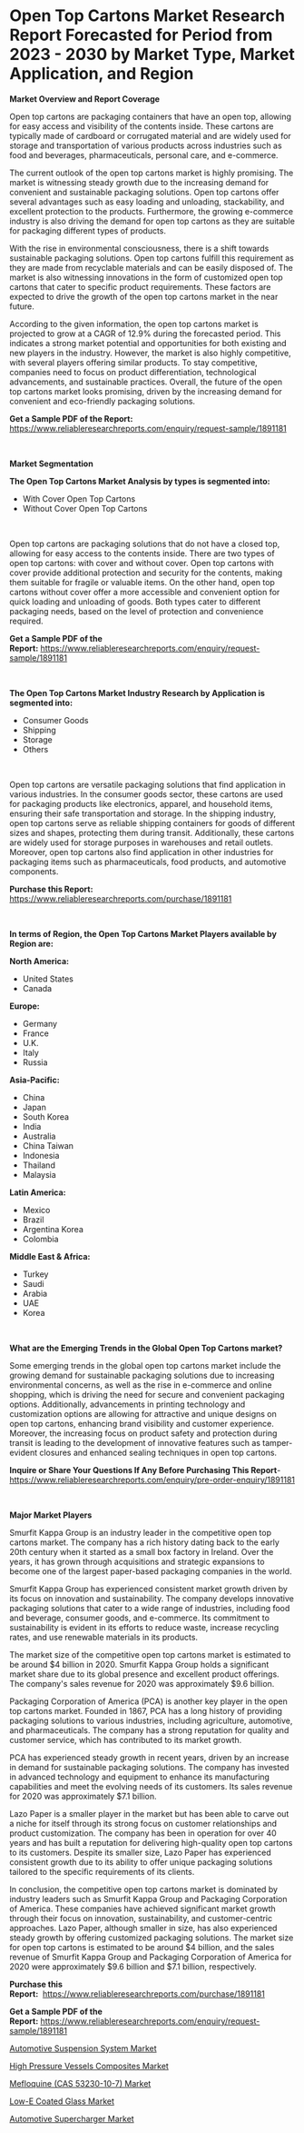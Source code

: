 <p><h1>Open Top Cartons Market Research Report Forecasted for Period from 2023 -  2030 by Market Type, Market Application, and Region</h1></p><p><strong>Market Overview and Report Coverage</strong></p>
<p><p>Open top cartons are packaging containers that have an open top, allowing for easy access and visibility of the contents inside. These cartons are typically made of cardboard or corrugated material and are widely used for storage and transportation of various products across industries such as food and beverages, pharmaceuticals, personal care, and e-commerce.</p><p>The current outlook of the open top cartons market is highly promising. The market is witnessing steady growth due to the increasing demand for convenient and sustainable packaging solutions. Open top cartons offer several advantages such as easy loading and unloading, stackability, and excellent protection to the products. Furthermore, the growing e-commerce industry is also driving the demand for open top cartons as they are suitable for packaging different types of products.</p><p>With the rise in environmental consciousness, there is a shift towards sustainable packaging solutions. Open top cartons fulfill this requirement as they are made from recyclable materials and can be easily disposed of. The market is also witnessing innovations in the form of customized open top cartons that cater to specific product requirements. These factors are expected to drive the growth of the open top cartons market in the near future.</p><p>According to the given information, the open top cartons market is projected to grow at a CAGR of 12.9% during the forecasted period. This indicates a strong market potential and opportunities for both existing and new players in the industry. However, the market is also highly competitive, with several players offering similar products. To stay competitive, companies need to focus on product differentiation, technological advancements, and sustainable practices. Overall, the future of the open top cartons market looks promising, driven by the increasing demand for convenient and eco-friendly packaging solutions.</p></p>
<p><strong>Get a Sample PDF of the Report:</strong> <a href="https://www.reliableresearchreports.com/enquiry/request-sample/1891181">https://www.reliableresearchreports.com/enquiry/request-sample/1891181</a></p>
<p>&nbsp;</p>
<p><strong>Market Segmentation</strong></p>
<p><strong>The Open Top Cartons Market Analysis by types is segmented into:</strong></p>
<p><ul><li>With Cover Open Top Cartons</li><li>Without Cover Open Top Cartons</li></ul></p>
<p>&nbsp;</p>
<p><p>Open top cartons are packaging solutions that do not have a closed top, allowing for easy access to the contents inside. There are two types of open top cartons: with cover and without cover. Open top cartons with cover provide additional protection and security for the contents, making them suitable for fragile or valuable items. On the other hand, open top cartons without cover offer a more accessible and convenient option for quick loading and unloading of goods. Both types cater to different packaging needs, based on the level of protection and convenience required.</p></p>
<p><strong>Get a Sample PDF of the Report:</strong>&nbsp;<a href="https://www.reliableresearchreports.com/enquiry/request-sample/1891181">https://www.reliableresearchreports.com/enquiry/request-sample/1891181</a></p>
<p>&nbsp;</p>
<p><strong>The Open Top Cartons Market Industry Research by Application is segmented into:</strong></p>
<p><ul><li>Consumer Goods</li><li>Shipping</li><li>Storage</li><li>Others</li></ul></p>
<p>&nbsp;</p>
<p><p>Open top cartons are versatile packaging solutions that find application in various industries. In the consumer goods sector, these cartons are used for packaging products like electronics, apparel, and household items, ensuring their safe transportation and storage. In the shipping industry, open top cartons serve as reliable shipping containers for goods of different sizes and shapes, protecting them during transit. Additionally, these cartons are widely used for storage purposes in warehouses and retail outlets. Moreover, open top cartons also find application in other industries for packaging items such as pharmaceuticals, food products, and automotive components.</p></p>
<p><strong>Purchase this Report:</strong>&nbsp; <a href="https://www.reliableresearchreports.com/purchase/1891181">https://www.reliableresearchreports.com/purchase/1891181</a></p>
<p>&nbsp;</p>
<p><strong>In terms of Region, the Open Top Cartons Market Players available by Region are:</strong></p>
<p>
    <p> <strong> North America: </strong>
        <ul>
            <li>United States</li>
            <li>Canada</li>
        </ul>
        </p> 
    <p> <strong> Europe: </strong>
        <ul>
            <li>Germany</li>
            <li>France</li>
            <li>U.K.</li>
            <li>Italy</li>
            <li>Russia</li>
        </ul>
        </p> 
    <p> <strong> Asia-Pacific: </strong>
        <ul>
            <li>China</li>
            <li>Japan</li>
            <li>South Korea</li>
            <li>India</li>
            <li>Australia</li>
            <li>China Taiwan</li>
            <li>Indonesia</li>
            <li>Thailand</li>
            <li>Malaysia</li>
        </ul>
        </p> 
    <p> <strong> Latin America: </strong>
        <ul>
            <li>Mexico</li>
            <li>Brazil</li>
            <li>Argentina Korea</li>
            <li>Colombia</li>
        </ul>
        </p> 
    <p> <strong> Middle East & Africa: </strong>
        <ul>
            <li>Turkey</li>
            <li>Saudi</li>
            <li>Arabia</li>
            <li>UAE</li>
            <li>Korea</li>
        </ul>
    </p>
    </p>
<p>&nbsp;</p>
<p><strong>What are the Emerging Trends in the Global Open Top Cartons market?</strong></p>
<p><p>Some emerging trends in the global open top cartons market include the growing demand for sustainable packaging solutions due to increasing environmental concerns, as well as the rise in e-commerce and online shopping, which is driving the need for secure and convenient packaging options. Additionally, advancements in printing technology and customization options are allowing for attractive and unique designs on open top cartons, enhancing brand visibility and customer experience. Moreover, the increasing focus on product safety and protection during transit is leading to the development of innovative features such as tamper-evident closures and enhanced sealing techniques in open top cartons.</p></p>
<p><strong>Inquire or Share Your Questions If Any Before Purchasing This Report</strong>- <a href="https://www.reliableresearchreports.com/enquiry/pre-order-enquiry/1891181">https://www.reliableresearchreports.com/enquiry/pre-order-enquiry/1891181</a></p>
<p>&nbsp;</p>
<p><strong>Major Market Players</strong></p>
<p><p>Smurfit Kappa Group is an industry leader in the competitive open top cartons market. The company has a rich history dating back to the early 20th century when it started as a small box factory in Ireland. Over the years, it has grown through acquisitions and strategic expansions to become one of the largest paper-based packaging companies in the world.</p><p>Smurfit Kappa Group has experienced consistent market growth driven by its focus on innovation and sustainability. The company develops innovative packaging solutions that cater to a wide range of industries, including food and beverage, consumer goods, and e-commerce. Its commitment to sustainability is evident in its efforts to reduce waste, increase recycling rates, and use renewable materials in its products.</p><p>The market size of the competitive open top cartons market is estimated to be around $4 billion in 2020. Smurfit Kappa Group holds a significant market share due to its global presence and excellent product offerings. The company's sales revenue for 2020 was approximately $9.6 billion.</p><p>Packaging Corporation of America (PCA) is another key player in the open top cartons market. Founded in 1867, PCA has a long history of providing packaging solutions to various industries, including agriculture, automotive, and pharmaceuticals. The company has a strong reputation for quality and customer service, which has contributed to its market growth.</p><p>PCA has experienced steady growth in recent years, driven by an increase in demand for sustainable packaging solutions. The company has invested in advanced technology and equipment to enhance its manufacturing capabilities and meet the evolving needs of its customers. Its sales revenue for 2020 was approximately $7.1 billion.</p><p>Lazo Paper is a smaller player in the market but has been able to carve out a niche for itself through its strong focus on customer relationships and product customization. The company has been in operation for over 40 years and has built a reputation for delivering high-quality open top cartons to its customers. Despite its smaller size, Lazo Paper has experienced consistent growth due to its ability to offer unique packaging solutions tailored to the specific requirements of its clients.</p><p>In conclusion, the competitive open top cartons market is dominated by industry leaders such as Smurfit Kappa Group and Packaging Corporation of America. These companies have achieved significant market growth through their focus on innovation, sustainability, and customer-centric approaches. Lazo Paper, although smaller in size, has also experienced steady growth by offering customized packaging solutions. The market size for open top cartons is estimated to be around $4 billion, and the sales revenue of Smurfit Kappa Group and Packaging Corporation of America for 2020 were approximately $9.6 billion and $7.1 billion, respectively.</p></p>
<p><strong>Purchase this Report:</strong>&nbsp;&nbsp;<a href="https://www.reliableresearchreports.com/purchase/1891181">https://www.reliableresearchreports.com/purchase/1891181</a></p>
<p></p>
<p><strong>Get a Sample PDF of the Report:</strong>&nbsp;<a href="https://www.reliableresearchreports.com/enquiry/request-sample/1891181">https://www.reliableresearchreports.com/enquiry/request-sample/1891181</a></p>
<p><p><a href="https://medium.com/@bradomar67436/automotive-suspension-system-market-comprehensive-assessment-by-type-application-and-geography-6de076f6f01d">Automotive Suspension System Market</a></p><p><a href="https://github.com/ChiragRP21/Market-Research-Report-List-1/blob/main/high-pressure-vessels-composites-market.md">High Pressure Vessels Composites Market</a></p><p><a href="https://www.linkedin.com/pulse/decoding-mefloquine-cas-53230-10-7-market-deep-dive-latest-wyrrf/">Mefloquine (CAS 53230-10-7) Market</a></p><p><a href="https://www.linkedin.com/pulse/low-e-coated-glass-market-research-report-fmgpe/">Low-E Coated Glass Market</a></p><p><a href="https://medium.com/@jaremington56468/automotive-supercharger-market-analysis-its-cagr-market-segmentation-and-global-industry-overview-1ce401851bd4">Automotive Supercharger Market</a></p></p>